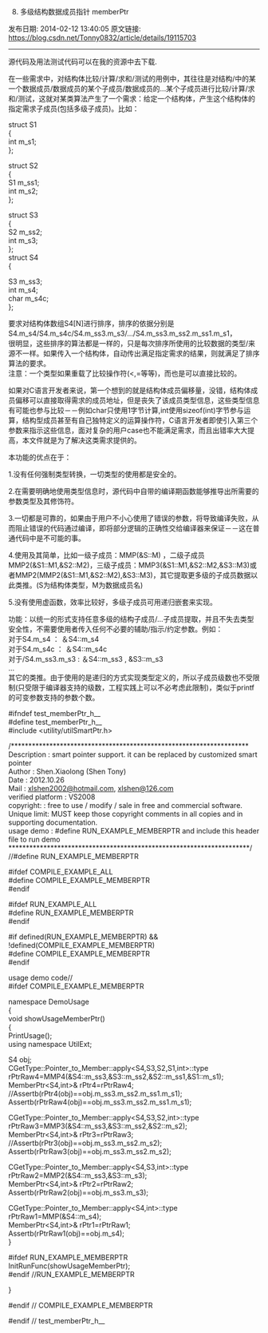 8) 多级结构数据成员指针 memberPtr 

发布日期: 2014-02-12 13:40:05
原文链接: https://blog.csdn.net/Tonny0832/article/details/19115703

---

源代码及用法测试代码可以在我的资源中去下载.

在一些需求中，对结构体比较/计算/求和/测试的用例中，其往往是对结构/中的某一个数据成员/数据成员的某个子成员/数据成员的...某个子成员进行比较/计算/求和/测试，这就对某类算法产生了一个需求：给定一个结构体，产生这个结构体的指定需求子成员(包括多级子成员)。比如：

struct S1   
{   
int m_s1;   
};   
  
  
struct S2   
{   
S1  m_ss1;   
int m_s2;   
};   
  
  
struct S3   
{   
S2  m_ss2;   
int m_s3;   
};   
struct S4   
{   
  
  
S3  m_ss3;   
int m_s4;   
char m_s4c;   
};   
  
  
要求对结构体数组S4[N]进行排序，排序的依据分别是S4.m_s4/S4.m_s4c/S4.m_ss3.m_s3/.../S4.m_ss3.m_ss2.m_ss1.m_s1，   
很明显，这些排序的算法都是一样的，只是每次排序所使用的比较数据的类型/来源不一样。如果传入一个结构体，自动传出满足指定需求的结果，则就满足了排序算法的要求。   
注意：一个类型如果重载了比较操作符(<,=等等)，而也是可以直接比较的。   


如果对C语言开发者来说，第一个想到的就是结构体成员偏移量，没错，结构体成员偏移可以直接取得需求的成员地址，但是丧失了该成员类型信息，这些类型信息有可能也参与比较－－例如char只使用1字节计算,int使用sizeof(int)字节参与运算，结构型成员甚至有自己独特定义的运算操作符，C语言开发者即使引入第三个参数来指示这些信息，面对复杂的用户case也不能满足需求，而且出错率大大提高，本文件就是为了解决这类需求提供的。

本功能的优点在于：

1.没有任何强制类型转换，一切类型的使用都是安全的。

2.在需要明确地使用类型信息时，源代码中自带的编译期函数能够推导出所需要的参数类型及其修饰符。

3.一切都是可靠的，如果由于用户不小心使用了错误的参数，将导致编译失败，从而阻止错误的代码通过编译，即将部分逻辑的正确性交给编译器来保证－－这在普通代码中是不可能的事。

4.使用及其简单，比如一级子成员：MMP(&S::M) ，二级子成员MMP2(&S1::M1,&S2::M2)，三级子成员：MMP3(&S1::M1,&S2::M2,&S3::M3)或者MMP2(MMP2(&S1::M1,&S2::M2),&S3::M3)，其它提取更多级的子成员数据以此类推。(S为结构体类型，M为数据成员名)

5.没有使用虚函数，效率比较好，多级子成员可用递归嵌套来实现。

  
功能：以统一的形式支持任意多级的结构子成员/...子成员提取，并且不失去类型安全性，不需要使用者传入任何不必要的辅助/指示/约定参数。例如：   
对于S4.m_s4 ： ＆S4::m_s4   
对于S4.m_s4c ： ＆S4::m_s4c   
对于/S4.m_ss3.m_s3  : ＆S4::m_ss3 , &S3::m_s3   
...   
其它的类推。由于使用的是递归的方式实现类型定义的，所以子成员级数也不受限制(只受限于编译器支持的级数，工程实践上可以不必考虑此限制)，类似于printf的可变参数支持的参数个数。   


#ifndef test_memberPtr_h__  
#define test_memberPtr_h__  
#include <utility/utilSmartPtr.h>  
  
  
/********************************************************************  
Description : smart pointer support. it can be replaced by customized smart pointer  
Author : Shen.Xiaolong (Shen Tony)  
Date : 2012.10.26  
Mail : xlshen2002@hotmail.com, xlshen@126.com  
verified platform : VS2008  
copyright: : free to use / modify / sale in free and commercial software.  
Unique limit: MUST keep those copyright comments in all copies and in supporting documentation.  
usage demo : #define RUN_EXAMPLE_MEMBERPTR and include this header file to run demo  
*********************************************************************/  
//#define RUN_EXAMPLE_MEMBERPTR  
  
  
#ifdef COMPILE_EXAMPLE_ALL  
#define COMPILE_EXAMPLE_MEMBERPTR  
#endif  
  
  
#ifdef RUN_EXAMPLE_ALL  
#define RUN_EXAMPLE_MEMBERPTR  
#endif  
  
  
#if defined(RUN_EXAMPLE_MEMBERPTR) && !defined(COMPILE_EXAMPLE_MEMBERPTR)  
#define COMPILE_EXAMPLE_MEMBERPTR  
#endif  
  
  
usage demo code//  
#ifdef COMPILE_EXAMPLE_MEMBERPTR  
  
  
namespace DemoUsage  
{   
void showUsageMemberPtr()  
{  
PrintUsage();  
using namespace UtilExt;  
  
  
S4 obj;  
CGetType::Pointer_to_Member::apply<S4,S3,S2,S1,int>::type rPtrRaw4=MMP4(&S4::m_ss3,&S3::m_ss2,&S2::m_ss1,&S1::m_s1);  
MemberPtr<S4,int>& rPtr4=rPtrRaw4;  
//Assertb(rPtr4(obj)==obj.m_ss3.m_ss2.m_ss1.m_s1);  
Assertb(rPtrRaw4(obj)==obj.m_ss3.m_ss2.m_ss1.m_s1);  
  
  
CGetType::Pointer_to_Member::apply<S4,S3,S2,int>::type rPtrRaw3=MMP3(&S4::m_ss3,&S3::m_ss2,&S2::m_s2);  
MemberPtr<S4,int>& rPtr3=rPtrRaw3;  
//Assertb(rPtr3(obj)==obj.m_ss3.m_ss2.m_s2);  
Assertb(rPtrRaw3(obj)==obj.m_ss3.m_ss2.m_s2);  
  
  
CGetType::Pointer_to_Member::apply<S4,S3,int>::type rPtrRaw2=MMP2(&S4::m_ss3,&S3::m_s3);  
MemberPtr<S4,int>& rPtr2=rPtrRaw2;  
Assertb(rPtrRaw2(obj)==obj.m_ss3.m_s3);  
  
  
CGetType::Pointer_to_Member::apply<S4,int>::type rPtrRaw1=MMP(&S4::m_s4);  
MemberPtr<S4,int>& rPtr1=rPtrRaw1;  
Assertb(rPtrRaw1(obj)==obj.m_s4);  
}  
  
  
#ifdef RUN_EXAMPLE_MEMBERPTR  
InitRunFunc(showUsageMemberPtr);   
#endif //RUN_EXAMPLE_MEMBERPTR  
  
  
}  
  
  
#endif // COMPILE_EXAMPLE_MEMBERPTR  
  
  
#endif // test_memberPtr_h__  

